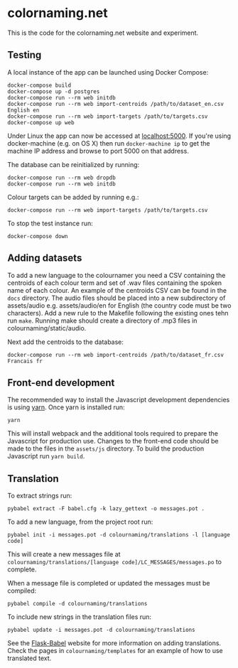 colornaming.net
===============

This is the code for the colornaming.net website and experiment.

Testing
-------

A local instance of the app can be launched using Docker Compose:

    docker-compose build
    docker-compose up -d postgres
    docker-compose run --rm web initdb
    docker-compose run --rm web import-centroids /path/to/dataset_en.csv English en
    docker-compose run --rm web import-targets /path/to/targets.csv
    docker-compose up web

Under Linux the app can now be accessed at
[localhost:5000](http://localhost:5000). If you\'re using docker-machine
(e.g. on OS X) then run `docker-machine ip` to get the machine IP
address and browse to port 5000 on that address.

The database can be reinitialized by running:

    docker-compose run --rm web dropdb
    docker-compose run --rm web initdb

Colour targets can be added by running e.g.:

    docker-compose run --rm web import-targets /path/to/targets.csv

To stop the test instance run:

    docker-compose down

Adding datasets
---------------

To add a new language to the colournamer you need a CSV containing the
centroids of each colour term and set of .wav files containing the
spoken name of each colour. An example of the centroids CSV can be found
in the `docs` directory. The audio files should be placed into a new
subdirectory of assets/audio e.g. assets/audio/en for English (the
country code must be two characters). Add a new rule to the Makefile
following the existing ones tehn run `make`. Running make should create
a directory of .mp3 files in colournaming/static/audio.

Next add the centroids to the database:

    docker-compose run --rm web import-centroids /path/to/dataset_fr.csv Francais fr

Front-end development
---------------------

The recommended way to install the Javascript development dependencies
is using [yarn](https://yarnpkg.com). Once yarn is
installed run:

    yarn

This will install webpack and the additional tools required to prepare
the Javascript for production use. Changes to the front-end code should
be made to the files in the `assets/js` directory. To build the
production Javascript run `yarn build`.

Translation
-----------

To extract strings run:

    pybabel extract -F babel.cfg -k lazy_gettext -o messages.pot .

To add a new language, from the project root run:

    pybabel init -i messages.pot -d colournaming/translations -l [language code]

This will create a new messages file at
`colournaming/translations/[language code]/LC_MESSAGES/messages.po` to
complete.

When a message file is completed or updated the messages must be
compiled:

    pybabel compile -d colournaming/translations

To include new strings in the translation files run:

    pybabel update -i messages.pot -d colournaming/translations

See the [Flask-Babel](https://pythonhosted.org/Flask-Babel/) website for
more information on adding translations. Check the pages in
`colournaming/templates` for an example of how to use
translated text.
